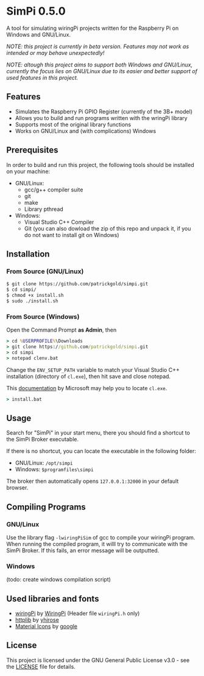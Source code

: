 # SimPi 0.5.0
A tool for simulating wiringPi projects written for the Raspberry Pi on
Windows and GNU/Linux.

*NOTE: this project is currently in beta version. Features may not work as
intended or may behave unexpectedly!*

*NOTE: altough this project aims to support both Windows and GNU/Linux,
currently the focus lies on GNU/Linux due to its easier and better support
of used features in this project.*

## Features
* Simulates the Raspberry Pi GPIO Register (currently of the 3B+ model)
* Allows you to build and run programs written with the wringPi library
* Supports most of the original library functions
* Works on GNU/Linux and (with complications) Windows

## Prerequisites
In order to build and run this project, the following tools should be installed
on your machine:
* GNU/Linux:
  * gcc/g++ compiler suite
  * git
  * make
  * Library pthread
* Windows:
  * Visual Studio C++ Compiler
  * Git (you can also dowload the zip of this repo and unpack it, if you do
    not want to install git on Windows)

## Installation

### From Source (GNU/Linux)
```bash
$ git clone https://github.com/patrickgold/simpi.git
$ cd simpi/
$ chmod +x install.sh
$ sudo ./install.sh
```

### From Source (Windows)
Open the Command Prompt **as Admin**, then
```cmd
> cd %USERPROFILE%\Downloads
> git clone https://github.com/patrickgold/simpi.git
> cd simpi
> notepad clenv.bat
```
Change the `ENV_SETUP_PATH` variable to match your Visual Studio C++
installation (directory of `cl.exe`), then hit save and close notepad.

This [documentation](https://docs.microsoft.com/en-us/cpp/build/building-on-the-command-line?view=vs-2019#developer_command_file_locations) by Microsoft may help you to locate `cl.exe`.
```cmd
> install.bat
```

## Usage
Search for "SimPi" in your start menu, there you should find a shortcut to the
SimPi Broker executable.

If there is no shortcut, you can locate the executable in the following folder:
* GNU/Linux: `/opt/simpi`
* Windows: `$programfiles\simpi`

The broker then automatically opens `127.0.0.1:32000` in your default browser.

## Compiling Programs

### GNU/Linux
Use the library flag `-lwiringPiSim` of gcc to compile your wiringPi program.
When running the compiled program, it willl try to communicate with the SimPi
Broker. If this fails, an error message will be outputted.

### Windows
(todo: create windows compilation script)

## Used libraries and fonts
- [wiringPi](https://github.com/WiringPi/WiringPi)
    by [WiringPi](https://github.com/WiringPi) (Header file `wiringPi.h` only)
- [httplib](https://github.com/yhirose/cpp-httplib)
    by [yhirose](https://github.com/yhirose)
- [Material Icons](https://github.com/google/material-design-icons)
    by [google](https://github.com/google)

## License
This project is licensed under the GNU General Public License v3.0 - see the
[LICENSE](LICENSE) file for details.

